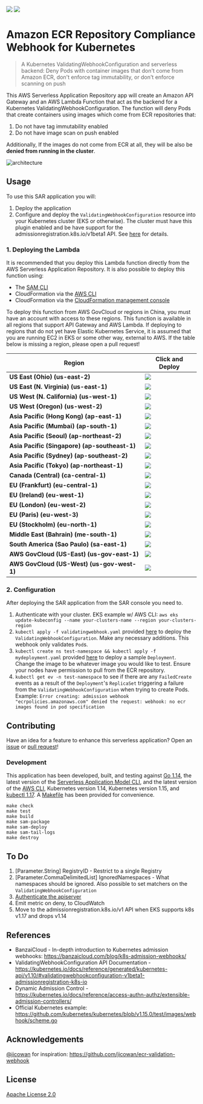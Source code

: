![](https://codebuild.us-east-2.amazonaws.com/badges?uuid=eyJlbmNyeXB0ZWREYXRhIjoiU1NyMHI4KytFRzhZSUVEY2R0YTlwanBJTk9EdWNYbW93TzdRU3NCbUJ0TFZYMy9jUktROXlUQktEOUVjd0dJSDBWbHNtVjVqSFpaNWxvbTJxd0o4dW53PSIsIml2UGFyYW1ldGVyU3BlYyI6ImgyNlBtRXoyU1ZSNjNWZjYiLCJtYXRlcmlhbFNldFNlcmlhbCI6MX0%3D&branch=master)
[![][sar-logo]](https://serverlessrepo.aws.amazon.com/applications/arn:aws:serverlessrepo:us-east-1:273450712882:applications~amazon-ecr-repository-compliance-webhook)

[sar-deploy]: https://img.shields.io/badge/Serverless%20Application%20Repository-Deploy%20Now-FF9900?logo=amazon%20aws&style=flat-square
[sar-logo]: https://img.shields.io/badge/Serverless%20Application%20Repository-View-FF9900?logo=amazon%20aws&style=flat-square

# Amazon ECR Repository Compliance Webhook for Kubernetes
>A Kubernetes ValidatingWebhookConfiguration and serverless backend: Deny Pods with container images that don't come from Amazon ECR, don't enforce tag immutability, or don't enforce scanning on push

This AWS Serverless Application Repository app will create an Amazon API Gateway and an AWS Lambda Function that act as the backend for a Kubernetes ValidatingWebhookConfiguration. The function will deny Pods that create containers using images which come from ECR repositories that:
1. Do not have tag immutability enabled
2. Do not have image scan on push enabled

Additionally, If the images do not come from ECR at all, they will be also be **denied from running in the cluster**.

![architecture](https://raw.githubusercontent.com/swoldemi/amazon-ecr-repository-compliance-webhook/master/screenshots/architecture.png)

## Usage
To use this SAR application you will:
1. Deploy the application
2. Configure and deploy the `ValidatingWebhookConfiguration` resource into your Kubernetes cluster (EKS or otherwise). The cluster must have this plugin enabled and be have support for the admissionregistration.k8s.io/v1beta1 API. See [here](https://kubernetes.io/docs/reference/access-authn-authz/extensible-admission-controllers/) for details.

### 1. Deploying the Lambda
It is recommended that you deploy this Lambda function directly from the AWS Serverless Application Repository. It is also possible to deploy this function using:
- The [SAM CLI](https://aws.amazon.com/serverless/sam/)
- CloudFormation via the [AWS CLI](https://aws.amazon.com/cli/)
- CloudFormation via the [CloudFormation management console](https://aws.amazon.com/cloudformation/)

To deploy this function from AWS GovCloud or regions in China, you must have an account with access to these regions. This function is available in all regions that support API Gateway and AWS Lambda. If deploying to regions that do not yet have Elastic Kubernetes Service, it is assumed that you are running EC2 in EKS or some other way, external to AWS. If the table below is missing a region, please open a pull request!


|Region                                        |Click and Deploy                                                                                                                                 |
|----------------------------------------------|-------------------------------------------------------------------------------------------------------------------------------------------------|
|**US East (Ohio) (us-east-2)**                |[![][sar-deploy]](https://deploy.serverlessrepo.app/us-east-2/?app=arn:aws:serverlessrepo:us-east-1:273450712882:applications/amazon-ecr-repository-compliance-webhook)     |
|**US East (N. Virginia) (us-east-1)**         |[![][sar-deploy]](https://deploy.serverlessrepo.app/us-east-1/?app=arn:aws:serverlessrepo:us-east-1:273450712882:applications/amazon-ecr-repository-compliance-webhook)     |
|**US West (N. California) (us-west-1)**       |[![][sar-deploy]](https://deploy.serverlessrepo.app/us-west-1/?app=arn:aws:serverlessrepo:us-east-1:273450712882:applications/amazon-ecr-repository-compliance-webhook)     |
|**US West (Oregon) (us-west-2)**              |[![][sar-deploy]](https://deploy.serverlessrepo.app/us-west-2/?app=arn:aws:serverlessrepo:us-east-1:273450712882:applications/amazon-ecr-repository-compliance-webhook)     |
|**Asia Pacific (Hong Kong) (ap-east-1)**      |[![][sar-deploy]](https://deploy.serverlessrepo.app/ap-east-1/?app=arn:aws:serverlessrepo:us-east-1:273450712882:applications/amazon-ecr-repository-compliance-webhook)     |
|**Asia Pacific (Mumbai) (ap-south-1)**        |[![][sar-deploy]](https://deploy.serverlessrepo.app/ap-south-1/?app=arn:aws:serverlessrepo:us-east-1:273450712882:applications/amazon-ecr-repository-compliance-webhook)    |
|**Asia Pacific (Seoul) (ap-northeast-2)**     |[![][sar-deploy]](https://deploy.serverlessrepo.app/ap-northeast-2/?app=arn:aws:serverlessrepo:us-east-1:273450712882:applications/amazon-ecr-repository-compliance-webhook)|
|**Asia Pacific (Singapore)	(ap-southeast-1)** |[![][sar-deploy]](https://deploy.serverlessrepo.app/ap-southeast-1/?app=arn:aws:serverlessrepo:us-east-1:273450712882:applications/amazon-ecr-repository-compliance-webhook)|
|**Asia Pacific (Sydney) (ap-southeast-2)**    |[![][sar-deploy]](https://deploy.serverlessrepo.app/ap-southeast-2/?app=arn:aws:serverlessrepo:us-east-1:273450712882:applications/amazon-ecr-repository-compliance-webhook)|
|**Asia Pacific (Tokyo) (ap-northeast-1)**     |[![][sar-deploy]](https://deploy.serverlessrepo.app/ap-northeast-1?app=arn:aws:serverlessrepo:us-east-1:273450712882:applications/amazon-ecr-repository-compliance-webhook) |
|**Canada (Central)	(ca-central-1)**           |[![][sar-deploy]](https://deploy.serverlessrepo.app/ca-central-1/?app=arn:aws:serverlessrepo:us-east-1:273450712882:applications/amazon-ecr-repository-compliance-webhook)  |
|**EU (Frankfurt) (eu-central-1)**             |[![][sar-deploy]](https://deploy.serverlessrepo.app/eu-central-1/?app=arn:aws:serverlessrepo:us-east-1:273450712882:applications/amazon-ecr-repository-compliance-webhook)  |
|**EU (Ireland)	(eu-west-1)**                  |[![][sar-deploy]](https://deploy.serverlessrepo.app/eu-west-1/?app=arn:aws:serverlessrepo:us-east-1:273450712882:applications/amazon-ecr-repository-compliance-webhook)     |
|**EU (London) (eu-west-2)**                   |[![][sar-deploy]](https://deploy.serverlessrepo.app/eu-west-2/?app=arn:aws:serverlessrepo:us-east-1:273450712882:applications/amazon-ecr-repository-compliance-webhook)     |
|**EU (Paris) (eu-west-3)**                    |[![][sar-deploy]](https://deploy.serverlessrepo.app/eu-west-3/?app=arn:aws:serverlessrepo:us-east-1:273450712882:applications/amazon-ecr-repository-compliance-webhook)     |
|**EU (Stockholm) (eu-north-1)**               |[![][sar-deploy]](https://deploy.serverlessrepo.app/eu-north-1/?app=arn:aws:serverlessrepo:us-east-1:273450712882:applications/amazon-ecr-repository-compliance-webhook)    |
|**Middle East (Bahrain) (me-south-1)**        |[![][sar-deploy]](https://deploy.serverlessrepo.app/me-south-1/?app=arn:aws:serverlessrepo:us-east-1:273450712882:applications/amazon-ecr-repository-compliance-webhook)    |
|**South America (Sao Paulo) (sa-east-1)**     |[![][sar-deploy]](https://deploy.serverlessrepo.app/sa-east-1/?app=arn:aws:serverlessrepo:us-east-1:273450712882:applications/amazon-ecr-repository-compliance-webhook)     |
|**AWS GovCloud (US-East) (us-gov-east-1)**    |[![][sar-deploy]](https://deploy.serverlessrepo.app/us-gov-east-1/?app=arn:aws:serverlessrepo:us-east-1:273450712882:applications/amazon-ecr-repository-compliance-webhook) |
|**AWS GovCloud (US-West) (us-gov-west-1)**    |[![][sar-deploy]](https://deploy.serverlessrepo.app/us-gov-west-1/?app=arn:aws:serverlessrepo:us-east-1:273450712882:applications/amazon-ecr-repository-compliance-webhook) |

### 2. Configuration
After deploying the SAR application from the SAR console you need to.
1. Authenticate with your cluster. EKS example w/ AWS CLI: `aws eks update-kubeconfig --name your-clusters-name --region your-clusters-region`
2. `kubectl apply -f validatingwebhook.yaml` provided [here](./validatingwebhook.yaml) to deploy the `ValidatingWebhookConfiguration`. Make any necessary additions. This webhook only validates `Pod`s.
2. `kubectl create ns test-namespace && kubectl apply -f mydeployment.yaml` provided [here](./mydeployment.yaml) to deploy a sample `Deployment`. Change the image to be whatever image you would like to test. Ensure your nodes have permission to pull from the ECR repository.
3. `kubectl get ev -n test-namespace` to see if there are any `FailedCreate` events as a result of the `Deployment`'s `ReplicaSet` triggering a failure from the `ValidatingWebhookConfiguration` when trying to create Pods.
Example: `Error creating: admission webhook "ecrpolicies.amazonaws.com" denied the request: webhook: no ecr images found in pod specification`

## Contributing
Have an idea for a feature to enhance this serverless application? Open an [issue](https://github.com/swoldemi/amazon-ecr-repository-compliance-webhook/issues) or [pull request](https://github.com/swoldemi/amazon-ecr-repository-compliance-webhook/pulls)!

### Development
This application has been developed, built, and testing against [Go 1.14](https://golang.org/dl/), the latest version of the [Serverless Application Model CLI](https://github.com/awslabs/aws-sam-cli), and the latest version of the [AWS CLI](https://docs.aws.amazon.com/cli/latest/userguide/cli-chap-install.html), Kubernetes version 1.14, Kubernetes version 1.15, and [kubectl 1.17](https://kubernetes.io/docs/tasks/tools/install-kubectl/). A [Makefile](./Makefile) has been provided for convenience.

```
make check
make test
make build
make sam-package
make sam-deploy
make sam-tail-logs
make destroy
```

## To Do
1. [Parameter.String] RegistryID - Restrict to a single Registry
2. [Parameter.CommaDelimitedList] IgnoredNamespaces - What namespaces should be ignored. Also possible to set matchers on the `ValidatingWebhookConfiguration`
3. [Authenticate the apiserver](https://kubernetes.io/docs/reference/access-authn-authz/extensible-admission-controllers/#authenticate-apiservers)
4. Emit metric on deny, to CloudWatch
5. Move to the admissionregistration.k8s.io/v1 API when EKS supports k8s v1.17 and drops v1.14

## References
- BanzaiCloud - In-depth introduction to Kubernetes admission webhooks: https://banzaicloud.com/blog/k8s-admission-webhooks/
- ValidatingWebhookConfiguration API Documentation - https://kubernetes.io/docs/reference/generated/kubernetes-api/v1.10/#validatingwebhookconfiguration-v1beta1-admissionregistration-k8s-io
- Dynamic Admission Control - https://kubernetes.io/docs/reference/access-authn-authz/extensible-admission-controllers/
- Official Kubernetes example: https://github.com/kubernetes/kubernetes/blob/v1.15.0/test/images/webhook/scheme.go

## Acknowledgements
[@jicowan](https://github.com/jicowan) for inspiration: https://github.com/jicowan/ecr-validation-webhook

## License
[Apache License 2.0](https://spdx.org/licenses/Apache-2.0.html)
